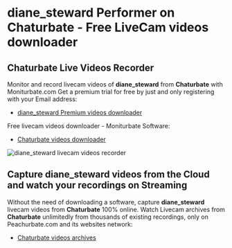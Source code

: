 # diane_steward Performer on Chaturbate - Free LiveCam videos downloader

## Chaturbate Live Videos Recorder

Monitor and record livecam videos of **diane_steward** from **Chaturbate** with Moniturbate.com
Get a premium trial for free by just and only registering with your Email address:
* [diane_steward Premium videos downloader](https://moniturbate.com/request-demo-licence-key.html)

Free livecam videos downloader - Moniturbate Software:
* [Chaturbate videos downloader](https://moniturbate.com/moniturbate-download-software.html)

![diane_steward livecam videos recorder](https://peachurnet.com/templates/moniturbate-software.png)


## Capture diane_steward videos from the Cloud and watch your recordings on Streaming

Without the need of downloading a software, capture **diane_steward** livecam videos from **Chaturbate** 100% online.
Watch Livecam archives from **Chaturbate** unlimitedly from thousands of existing recordings, only on Peachurbate.com and its websites network:
* [Chaturbate videos archives](https://peachurnet.com/)